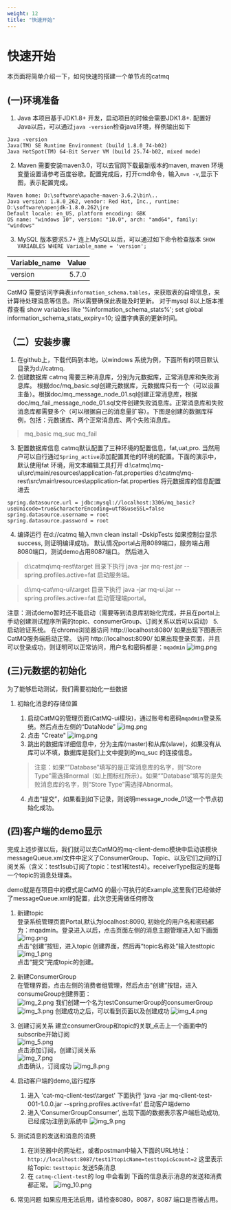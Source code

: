 ```yaml
---
weight: 12
title: "快速开始"
---
```

# 快速开始

本页面将简单介绍一下，如何快速的搭建一个单节点的catmq

## (一)环境准备

1. Java
   本项目基于JDK1.8+ 开发，启动项目的时候会需要JDK1.8+. 配置好Java以后，可以通过`java -version`检查java环境，样例输出如下

```shell
Java -version
Java(TM) SE Runtime Environment (build 1.8.0_74-b02)
Java HotSpot(TM) 64-Bit Server VM (build 25.74-b02, mixed mode)
```

2. Maven
   需要安装maven3.0，可以去官网下载最新版本的maven, maven 环境变量设置请参考百度谷歌。配置完成后，打开cmd命令，输入`mvn -v`,显示下图，表示配置完成。

```shell
Maven home: D:\software\apache-maven-3.6.2\bin\..
Java version: 1.8.0_262, vendor: Red Hat, Inc., runtime: D:\software\openjdk-1.8.0.262\jre
Default locale: en_US, platform encoding: GBK
OS name: "windows 10", version: "10.0", arch: "amd64", family: "windows"

```

3. MySQL
   版本要求5.7+
   连上MySQL以后，可以通过如下命令检查版本
   `SHOW VARIABLES WHERE Variable_name = 'version';`


| Variable_name | Value |
| :------------ | ----: |
| version       | 5.7.0 |

CatMQ 需要访问字典表`information_schema.tables`，来获取表的自增信息，来计算待处理消息等信息。所以需要确保此表能及时更新。 对于mysql 8以上版本推荐查看 show variables like '%information_schema_stats%'; set global information_schema_stats_expiry=10; 设置字典表的更新时间。

## （二）安装步骤

1. 在github上，下载代码到本地，以windows 系统为例，下面所有的项目默认目录为d://catmq.
2. 创建数据库
   catmq 需要三种消息库，分别为元数据库，正常消息库和失败消息库。
   根据doc/mq_basic.sql创建元数据库，元数据库只有一个（可以设置主备）。根据doc/mq_message_node_01.sql创建正常消息库，根据doc/mq_fail_message_node_01.sql文件创建失败消息库。正常消息库和失败消息库都需要多个（可以根据自己的消息量扩容）。下图是创建的数据库样例，包括：元数据库、两个正常消息库、两个失败消息库。

> mq_basic
> mq_suc
> mq_fail

3. 配置数据库信息
   catmq默认配置了三种环境的配置信息，fat,uat,pro. 当然用户可以自行通过`Spring_active`添加配置其他的环境的配置。下面的演示中，默认使用fat 环境，用文本编辑工具打开
   d:\catmq\mq-ui\src\main\resources\application-fat.properties
   d:\catmq\mq-rest\src\main\resources\application-fat.properties
   将元数据库的信息配置进去

```SHELL
spring.datasource.url = jdbc:mysql://localhost:3306/mq_basic?useUnicode=true&characterEncoding=utf8&useSSL=false
spring.datasource.username = root
spring.datasource.password = root
```

4. 编译运行
   在d://catmq 输入mvn clean install -DskipTests
   如果控制台显示success, 则证明编译成功。
   默认情况portal占用8089端口，服务端占用8080端口，测试demo占用8087端口。
   然后进入

> d:\catmq\mq-rest\target 目录下执行 java  -jar mq-rest.jar --spring.profiles.active=fat 启动服务端。

> d:\mq-cat\mq-ui\target 目录下执行 java  -jar mq-ui.jar --spring.profiles.active=fat 启动管理端portal。

注意：测试demo暂时还不能启动（需要等到消息库初始化完成，并且在portal上手动创建测试程序所需的topic、consumerGroup、订阅关系以后可以启动）
5. 启动验证系统。
在chrome浏览器访问 http://localhost:8080/ 如果出现下图表示CatMQ服务端启动正常。
访问 http://localhost:8090/ 如果出现登录页面，并且可以登录成功，则证明可以正常访问，用户名和密码都是：`mqadmin`
![img.png](../../../pic/quickstartborke.png)


## (三)元数据的初始化

为了能够启动测试，我们需要初始化一些数据

1. 初始化消息的存储位置

   1. 启动CatMQ的管理页面(CatMQ-ui模块)，通过账号和密码`mqadmin`登录系统。然后点击左侧的“DataNode”
     ![img.png](../../../pic/datanodedetail.png)
   2. 点击 "Create"
     ![img.png](../../../pic/datanodecreate.png)
   3. 跳出的数据库详细信息中，分为主库(master)和从库(slave)，如果没有从库可以不填，数据库是我们上文中提到的mq_suc 的连接信息。

   > 注意：如果“”Database”填写的是正常消息库的名字，则“Store Type”需选择normal（如上图标红所示）。如果“”Database”填写的是失败消息库的名字，则“Store Type”需选择Abnormal。
   >

   4. 点击“提交”，如果看到如下记录，则说明message_node_01这一个节点初始化成功。

## (四)客户端的demo显示

完成上述步骤以后，我们就可以去CatMQ的mq-client-demo模块中启动该模块
messageQueue.xml文件中定义了ConsumerGroup、Topic、以及它们之间的订阅关系（含义：test1sub订阅了topic：test1和test4）。receiverType指定的是每一个topic的消息处理类。

demo就是在项目中的模式是CatMQ 的最小可执行的Example,这里我们已经做好了messageQueue.xml的配置，此次您无需做任何修改

1. 新建topic  
   登录系统管理页面Portal,默认为localhost:8090, 初始化的用户名和密码都为：mqadmin。登录进入以后，点击页面左侧的消息主题管理进入如下画面  
   ![img.png](img.png)  
   点击“创建”按钮，进入topic 创建界面，然后再“topic名称处”输入testtopic  
   ![img_1.png](img_1.png)  
   点击“提交”完成topic的创建。
2. 新建ConsumerGroup  
   在管理界面，点击左侧的消费者组管理，然后点击“创建”按钮，进入consumeGroup创建界面：  
   ![img_2.png](img_2.png)
   我们创建一个名为testConsumerGroup的consumerGroup  
   ![img_3.png](img_3.png)
   创建成功之后，可以看到页面以及创建成功
   ![img_4.png](img_4.png)
3. 创建订阅关系
   建立consumerGroup和topic的关联,点击上一个画面中的subscribe开始订阅  
   ![img_5.png](img_5.png)  
   点击添加订阅，创建订阅关系  
   ![img_7.png](img_7.png)  
   点击确认，订阅成功
   ![img_8.png](img_8.png)
   
4. 启动客户端的demo,运行程序 
   1. 进入 'cat-mq-client-test\target' 下面执行 ‘java  -jar mq-client-test-001-1.0.0.jar --spring.profiles.active=fat’ 启动客户端demo
   2. 进入‘ConsumerGroupConsumer’, 出现下面的数据表示客户端启动成功,已经成功注册到系统中
   ![img_9.png](img_9.png)
5. 测试消息的发送和消息的消费
   1. 在浏览器中的网址栏，或者postman中输入下面的URL地址： `http://localhost:8087/test1?topicName=testtopic&count=2`  这里表示给Topic: `testtopic` 发送5条消息
   2. 在 `catmq-client-test`的 log 中会看到 下面的信息表示消息的发送和消费都正常。
   ![img_10.png](img_10.png)
6. 常见问题
   如果应用无法启用，请检查8080，8087，8087 端口是否被占用。
